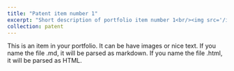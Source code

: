 ```yaml
---
title: "Patent item number 1"
excerpt: "Short description of portfolio item number 1<br/><img src='/images/500x300.png'>"
collection: patent
---
```


This is an item in your portfolio. It can be have images or nice text. If you name the file .md, it will be parsed as markdown. If you name the file .html, it will be parsed as HTML. 
